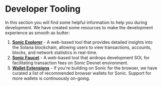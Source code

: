 # Developer Tooling

In this section you will find some helpful information to help you during development. We have created some resources to make the development experience as smooth as butter:

1. [**Sonic Explorer**](explorer.md) - A web-based tool that provides detailed insights into the Solana blockchain, allowing users to view transactions, accounts, blocks, and network statistics in real-time.
2. [**Sonic Faucet**](faucet.md) - A web-based tool that airdrops development SOL for facilitating transaction fees on Sonic Devnet environment.
3. [**Wallet Extensions**](wallet-extensions.md) - If you're building on Sonic for the browser, we have curated a list of recommended browser wallets for Sonic. Support for more wallets is continuously on-going.
